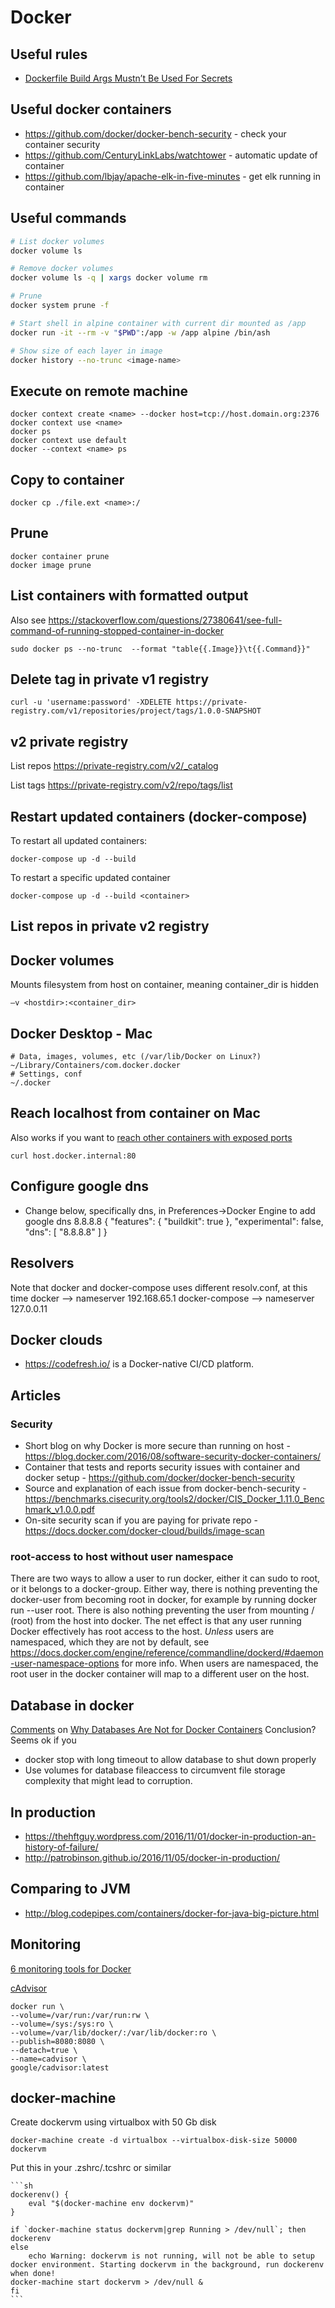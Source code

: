 # Docker

## Useful rules

- [Dockerfile Build Args Mustn’t Be Used For Secrets](https://www.dudley.codes/posts/2020.12.28-dockerfile-build-args-exposed)

## Useful docker containers

- <https://github.com/docker/docker-bench-security> - check your container security
- <https://github.com/CenturyLinkLabs/watchtower> - automatic update of container
- <https://github.com/lbjay/apache-elk-in-five-minutes> - get elk running in container

## Useful commands

```bash
# List docker volumes
docker volume ls

# Remove docker volumes
docker volume ls -q | xargs docker volume rm

# Prune
docker system prune -f

# Start shell in alpine container with current dir mounted as /app
docker run -it --rm -v "$PWD":/app -w /app alpine /bin/ash

# Show size of each layer in image
docker history --no-trunc <image-name>
```

## Execute on remote machine

    docker context create <name> --docker host=tcp://host.domain.org:2376
    docker context use <name>
    docker ps
    docker context use default
    docker --context <name> ps

## Copy to container

    docker cp ./file.ext <name>:/

## Prune

    docker container prune
    docker image prune

## List containers with formatted output

Also see https://stackoverflow.com/questions/27380641/see-full-command-of-running-stopped-container-in-docker

    sudo docker ps --no-trunc  --format "table{{.Image}}\t{{.Command}}"

## Delete tag in private v1 registry

    curl -u 'username:password' -XDELETE https://private-registry.com/v1/repositories/project/tags/1.0.0-SNAPSHOT

## v2 private registry

List repos https://private-registry.com/v2/_catalog

List tags https://private-registry.com/v2/repo/tags/list

## Restart updated containers (docker-compose)

To restart all updated containers:

    docker-compose up -d --build

To restart a specific updated container

    docker-compose up -d --build <container>

## List repos in private v2 registry

## Docker volumes

Mounts filesystem from host on container, meaning container_dir is hidden 

    –v <hostdir>:<container_dir>

## Docker Desktop - Mac

    # Data, images, volumes, etc (/var/lib/Docker on Linux?)
    ~/Library/Containers/com.docker.docker
    # Settings, conf
    ~/.docker

## Reach localhost from container on Mac

Also works if you want to [reach other containers with exposed ports](https://docs.docker.com/docker-for-mac/networking/)

    curl host.docker.internal:80

## Configure google dns

- Change below, specifically dns, in Preferences->Docker Engine to add google dns 8.8.8.8
{
  "features": {
    "buildkit": true
  },
  "experimental": false,
  "dns": [
    "8.8.8.8"
  ]
}

## Resolvers

Note that docker and docker-compose uses different resolv.conf, at this time
docker --> nameserver 192.168.65.1
docker-compose --> nameserver 127.0.0.11

## Docker clouds

* <https://codefresh.io/> is a Docker-native CI/CD platform.

## Articles

### Security

* Short blog on why Docker is more secure than running on host - <https://blog.docker.com/2016/08/software-security-docker-containers/>
* Container that tests and reports security issues with container and docker setup - <https://github.com/docker/docker-bench-security>
* Source and explanation of each issue from docker-bench-security - <https://benchmarks.cisecurity.org/tools2/docker/CIS_Docker_1.11.0_Benchmark_v1.0.0.pdf>
* On-site security scan if you are paying for private repo - <https://docs.docker.com/docker-cloud/builds/image-scan>

### root-access to host without user namespace

There are two ways to allow a user to run docker, either it can sudo to root, or it belongs to a docker-group. Either way, there is nothing preventing the docker-user from becoming root in docker, for example by running docker run --user root. There is also nothing preventing the user
from mounting / (root) from the host into docker. The net effect is that any user running Docker effectively has root access to the host.
*Unless* users are namespaced, which they are not by default, see <https://docs.docker.com/engine/reference/commandline/dockerd/#daemon-user-namespace-options> for more info. When users are namespaced, the root
user in the docker container will map to a different user on the host.

## Database in docker

[Comments](https://news.ycombinator.com/item?id=13582757) on [Why Databases Are Not for Docker Containers](https://myopsblog.wordpress.com/2017/02/06/why-databases-is-not-for-containers/)
Conclusion? Seems ok if you

* docker stop with long timeout to allow database to shut down properly
* Use volumes for database fileaccess to circumvent file storage complexity that might lead to corruption.

## In production

* <https://thehftguy.wordpress.com/2016/11/01/docker-in-production-an-history-of-failure/>
* <http://patrobinson.github.io/2016/11/05/docker-in-production/>

## Comparing to JVM

* <http://blog.codepipes.com/containers/docker-for-java-big-picture.html>

## Monitoring

[6 monitoring tools for Docker](http://www.infoworld.com/article/2976930/application-virtualization/6-monitoring-tools-docker-containers.html)

[cAdvisor](https://github.com/google/cadvisor)

    docker run \
    --volume=/var/run:/var/run:rw \
    --volume=/sys:/sys:ro \
    --volume=/var/lib/docker/:/var/lib/docker:ro \
    --publish=8080:8080 \
    --detach=true \
    --name=cadvisor \
    google/cadvisor:latest

## docker-machine

Create dockervm using virtualbox with 50 Gb disk

    docker-machine create -d virtualbox --virtualbox-disk-size 50000 dockervm

Put this in your .zshrc/.tcshrc or similar

    ```sh
    dockerenv() {
        eval "$(docker-machine env dockervm)"
    }

    if `docker-machine status dockervm|grep Running > /dev/null`; then
    dockerenv
    else
        echo Warning: dockervm is not running, will not be able to setup docker environment. Starting dockervm in the background, run dockerenv when done!
    docker-machine start dockervm > /dev/null &
    fi
    ```
